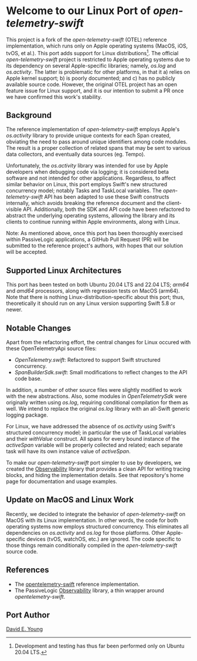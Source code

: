 
# Welcome to our Linux Port of _open-telemetry-swift_ #

This project is a fork of the _open-telemetry-swift_ (OTEL) reference implementation, which runs only on Apple operating
systems (MacOS, iOS, tvOS, et al.). This port adds support for Linux distributions[^1]. The official _open-telemetry-swift_
project is restricted to Apple operating systems due to its dependency on several Apple-specific libraries; namely,
_os.log_ and _os.activity_. The latter is problematic for other platforms, in that it a) relies on Apple kernel support;
b) is poorly documented; and c) has no publicly available source code. However, the original OTEL project has an open
feature issue for Linux support, and it is our intention to submit a PR once we have confirmed this work's stability.

## Background ##

The reference implementation of _open-telemetry-swift_ employs Apple's _os.activity_ library to provide unique contexts
for each Span created, obviating the need to pass around unique identifiers among code modules. The result is a proper
collection of related spans that may be sent to various data collectors, and eventually data sources (eg. Tempo).

Unfortunately, the _os.activity_ library was intended for use by Apple developers when debugging code via logging; it is
considered beta software and not intended for other applications. Regardless, to affect similar behavior on Linux, this
port employs Swift's new structured concurrency model; notably Tasks and TaskLocal variables. The _open-telemetry-swift_
API has been adapted to use these Swift constructs internally, which avoids breaking the reference document and
the client-visible API. Additionally, both the SDK and API code have been refactored to abstract the underlying
operating systems, allowing the library and its clients to continue running within Apple environments, along with Linux.

Note: As mentioned above, once this port has been thoroughly exercised within PassiveLogic applications, a GitHub Pull
Request (PR) will be submitted to the reference project's authors, with hopes that our solution will be accepted.

## Supported Linux Architectures ##

This port has been tested on both Ubuntu 20.04 LTS and 22.04 LTS; _arm64_ and _amd64_ processors, along with regression
tests on MacOS (arm64). Note that there is nothing Linux-distribution-specific about this port; thus, theoretically it
should run on any Linux version supporting Swift 5.8 or newer.

## Notable Changes ##

Apart from the refactoring effort, the central changes for Linux occured with these OpenTelemetryApi source files:
- _OpenTelemetry.swift_: Refactored to support Swift structured concurrency.
- _SpanBuilderSdk.swift_: Small modifications to reflect changes to the API code base.

In addition, a number of other source files were slightly modified to work with the new abstractions. Also, some modules
in _OpenTelemetrySdk_ were originally written using _os.log_, requiring conditional compilation for them as well. We
intend to replace the original _os.log_ library with an all-Swift generic logging package.

For Linux, we have addressed the absence of _os.activity_ using Swift's structured concurrency model; in particular
the use of TaskLocal variables and their _withValue_ construct. All spans for every bound instance of the _activeSpan_
variable will be properly collected and related; each separate task will have its own instance value of _activeSpan_.

To make our _open-telemetry-swift_ port simpler to use by developers, we created the
[Observability](https://gitlab.com/PassiveLogic/cloud/observability) library that provides a clean API for writing
tracing blocks, and hiding the implementation details. See that repository's home page for documentation and usage
examples.

## Update on MacOS and Linux Work

Recently, we decided to integrate the behavior of _open-telemetry-swift_ on MacOS with its Linux implementation. In
other words, the code for both operating systems now employs structured concurrency. This eliminates all dependencies on
_os.activity_ and _os.log_ for those platforms. Other Apple-specific devices (tvOS, watchOS, etc.) are ignored. The code
specific to those things remain conditionally compiled in the _open-telemetry-swift_ source code.

## References ##

- The [opentelemetry-swift](https://github.com/open-telemetry/opentelemetry-swift) reference implementation.
- The PassiveLogic [Observability](https://gitlab.com/PassiveLogic/cloud/observability) library, a thin wrapper around
  _opentelemetry-swift_.

## Port Author ##

[David E. Young](bosshog@passivelogic.com)

[^1]: Development and testing has thus far been performed only on Ubuntu 20.04 LTS.
